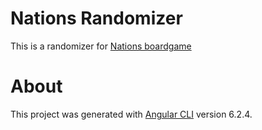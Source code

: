# Nations Randomizer
This is a randomizer for [Nations boardgame](https://boardgamegeek.com/boardgame/126042/nations)

# About
This project was generated with [Angular CLI](https://github.com/angular/angular-cli) version 6.2.4.
